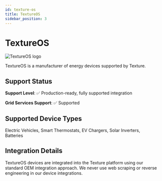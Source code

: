 ```yaml
---
id: texture-os
title: TextureOS
sidebar_position: 3
---
```


# TextureOS

<div style={{ textAlign: 'center', margin: '20px 0' }}>
  <img 
    src="https://device.cms.texture.energy/logo/Texture%20Vector%20Icon.svg" 
    alt="TextureOS logo" 
    style={{ maxWidth: '200px', maxHeight: '150px' }}
  />
</div>

TextureOS is a manufacturer of energy devices supported by Texture.



## Support Status

**Support Level**: ✅ Production-ready, fully supported integration

**Grid Services Support**: ✅ Supported

## Supported Device Types

Electric Vehicles, Smart Thermostats, EV Chargers, Solar Inverters, Batteries

## Integration Details

TextureOS devices are integrated into the Texture platform using our standard OEM integration approach. We never use web scraping or reverse engineering in our device integrations.

